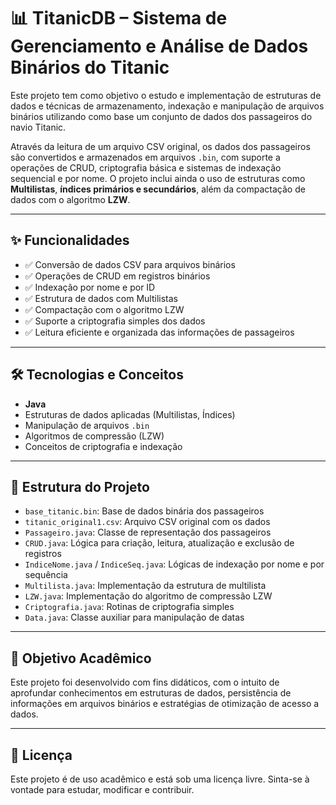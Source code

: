# 📊 TitanicDB – Sistema de Gerenciamento e Análise de Dados Binários do Titanic

Este projeto tem como objetivo o estudo e implementação de estruturas de dados e técnicas de armazenamento, indexação e manipulação de arquivos binários utilizando como base um conjunto de dados dos passageiros do navio Titanic.

Através da leitura de um arquivo CSV original, os dados dos passageiros são convertidos e armazenados em arquivos `.bin`, com suporte a operações de CRUD, criptografia básica e sistemas de indexação sequencial e por nome. O projeto inclui ainda o uso de estruturas como **Multilistas**, **índices primários e secundários**, além da compactação de dados com o algoritmo **LZW**.

---

## ✨ Funcionalidades

- ✅ Conversão de dados CSV para arquivos binários  
- ✅ Operações de CRUD em registros binários  
- ✅ Indexação por nome e por ID  
- ✅ Estrutura de dados com Multilistas  
- ✅ Compactação com o algoritmo LZW  
- ✅ Suporte a criptografia simples dos dados  
- ✅ Leitura eficiente e organizada das informações de passageiros  

---

## 🛠️ Tecnologias e Conceitos

- **Java**
- Estruturas de dados aplicadas (Multilistas, Índices)
- Manipulação de arquivos `.bin`
- Algoritmos de compressão (LZW)
- Conceitos de criptografia e indexação

---

## 📁 Estrutura do Projeto

- `base_titanic.bin`: Base de dados binária dos passageiros  
- `titanic_original1.csv`: Arquivo CSV original com os dados  
- `Passageiro.java`: Classe de representação dos passageiros  
- `CRUD.java`: Lógica para criação, leitura, atualização e exclusão de registros  
- `IndiceNome.java` / `IndiceSeq.java`: Lógicas de indexação por nome e por sequência  
- `Multilista.java`: Implementação da estrutura de multilista  
- `LZW.java`: Implementação do algoritmo de compressão LZW  
- `Criptografia.java`: Rotinas de criptografia simples  
- `Data.java`: Classe auxiliar para manipulação de datas  

---

## 📌 Objetivo Acadêmico

Este projeto foi desenvolvido com fins didáticos, com o intuito de aprofundar conhecimentos em estruturas de dados, persistência de informações em arquivos binários e estratégias de otimização de acesso a dados.

---

## 📄 Licença

Este projeto é de uso acadêmico e está sob uma licença livre. Sinta-se à vontade para estudar, modificar e contribuir.

